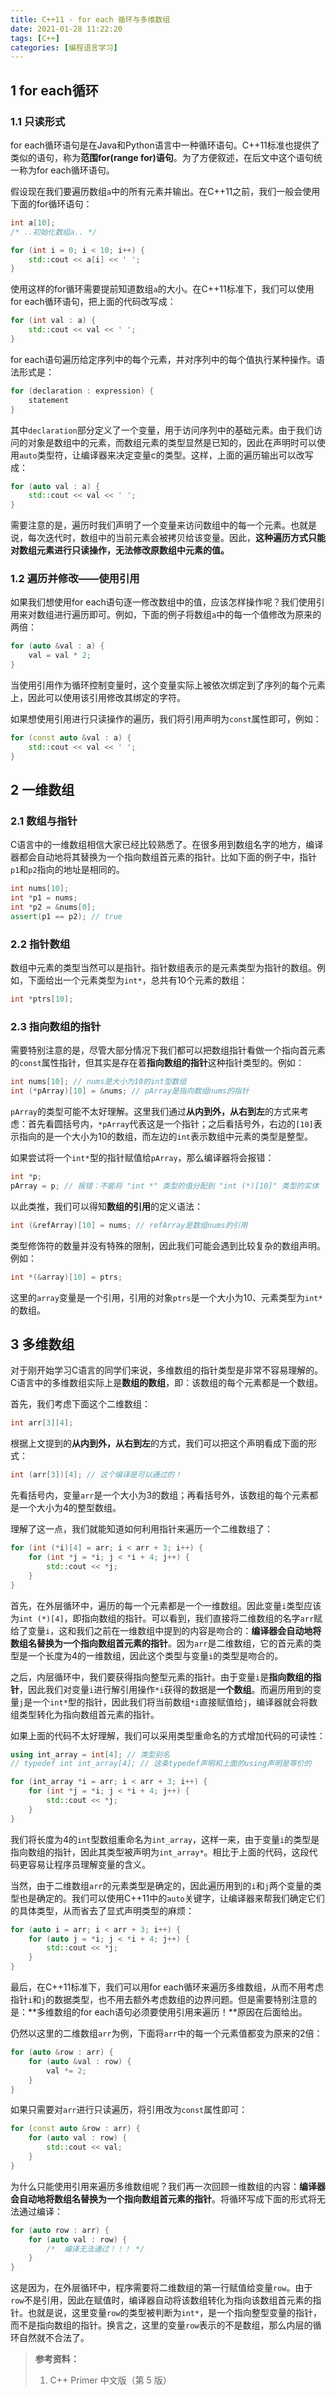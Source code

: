 ```yaml
---
title: C++11 - for each 循环与多维数组
date: 2021-01-28 11:22:20
tags: [C++]
categories: [编程语言学习]
---
```


## 1 for each循环

### 1.1 只读形式

for each循环语句是在Java和Python语言中一种循环语句。C++11标准也提供了类似的语句，称为**范围for(range for)语句**。为了方便叙述，在后文中这个语句统一称为for each循环语句。

假设现在我们要遍历数组`a`中的所有元素并输出。在C++11之前，我们一般会使用下面的for循环语句：

```cpp
int a[10];
/* ..初始化数组a.. */

for (int i = 0; i < 10; i++) {
    std::cout << a[i] << ' ';
}
```

使用这样的for循环需要提前知道数组`a`的大小。在C++11标准下，我们可以使用for each循环语句，把上面的代码改写成：

```cpp
for (int val : a) {
    std::cout << val << ' ';
}
```

for each语句遍历给定序列中的每个元素，并对序列中的每个值执行某种操作。语法形式是：

```cpp
for (declaration : expression) {
    statement
}
```

其中`declaration`部分定义了一个变量，用于访问序列中的基础元素。由于我们访问的对象是数组中的元素，而数组元素的类型显然是已知的，因此在声明时可以使用`auto`类型符，让编译器来决定变量c的类型。这样，上面的遍历输出可以改写成：

```cpp
for (auto val : a) {
    std::cout << val << ' ';
}
```

需要注意的是，遍历时我们声明了一个变量来访问数组中的每一个元素。也就是说，每次迭代时，数组中的当前元素会被拷贝给该变量。因此，**这种遍历方式只能对数组元素进行只读操作，无法修改原数组中元素的值。**

### 1.2 遍历并修改——使用引用

如果我们想使用for each语句逐一修改数组中的值，应该怎样操作呢？我们使用引用来对数组进行遍历即可。例如，下面的例子将数组`a`中的每一个值修改为原来的两倍：

```cpp
for (auto &val : a) {
    val = val * 2;
}
```

当使用引用作为循环控制变量时，这个变量实际上被依次绑定到了序列的每个元素上，因此可以使用该引用修改其绑定的字符。

如果想使用引用进行只读操作的遍历，我们将引用声明为`const`属性即可，例如：

<!--More-->

```cpp
for (const auto &val : a) {
    std::cout << val << ' ';
}
```

## 2 一维数组

### 2.1 数组与指针

C语言中的一维数组相信大家已经比较熟悉了。在很多用到数组名字的地方，编译器都会自动地将其替换为一个指向数组首元素的指针。比如下面的例子中，指针`p1`和`p2`指向的地址是相同的。

```cpp
int nums[10];
int *p1 = nums;
int *p2 = &nums[0];
assert(p1 == p2); // true
```

### 2.2 指针数组

数组中元素的类型当然可以是指针。指针数组表示的是元素类型为指针的数组。例如，下面给出一个元素类型为`int*`，总共有10个元素的数组：

```cpp
int *ptrs[10];
```

### 2.3 指向数组的指针

需要特别注意的是，尽管大部分情况下我们都可以把数组指针看做一个指向首元素的`const`属性指针，但其实是存在着**指向数组的指针**这种指针类型的。例如：

```cpp
int nums[10]; // nums是大小为10的int型数组
int (*pArray)[10] = &nums; // pArray是指向数组nums的指针
```

`pArray`的类型可能不太好理解。这里我们通过**从内到外，从右到左**的方式来考虑：首先看圆括号内，`*pArray`代表这是一个指针；之后看括号外，右边的`[10]`表示指向的是一个大小为10的数组，而左边的`int`表示数组中元素的类型是整型。

如果尝试将一个`int*`型的指针赋值给`pArray`，那么编译器将会报错：

```cpp
int *p;
pArray = p; // 报错：不能将 "int *" 类型的值分配到 "int (*)[10]" 类型的实体
```

以此类推，我们可以得知**数组的引用**的定义语法：

```cpp
int (&refArray)[10] = nums; // refArray是数组nums的引用
```

类型修饰符的数量并没有特殊的限制，因此我们可能会遇到比较复杂的数组声明。例如：

```cpp
int *(&array)[10] = ptrs;
```

这里的`array`变量是一个引用，引用的对象`ptrs`是一个大小为10、元素类型为`int*`的数组。

### 

## 3 多维数组

对于刚开始学习C语言的同学们来说，多维数组的指针类型是非常不容易理解的。C语言中的多维数组实际上是**数组的数组**，即：该数组的每个元素都是一个数组。

首先，我们考虑下面这个二维数组：

```cpp
int arr[3][4];
```

根据上文提到的**从内到外，从右到左**的方式，我们可以把这个声明看成下面的形式：

```cpp
int (arr[3])[4]; // 这个编译是可以通过的！
```

先看括号内，变量`arr`是一个大小为3的数组；再看括号外，该数组的每个元素都是一个大小为4的整型数组。

理解了这一点，我们就能知道如何利用指针来遍历一个二维数组了：

```cpp
for (int (*i)[4] = arr; i < arr + 3; i++) {
    for (int *j = *i; j < *i + 4; j++) {
        std::cout << *j;
    }
}
```

首先，在外层循环中，遍历的每一个元素都是一个一维数组。因此变量`i`类型应该为`int (*)[4]`，即指向数组的指针。可以看到，我们直接将二维数组的名字`arr`赋给了变量`i`，这和我们之前在一维数组中提到的内容是吻合的：**编译器会自动地将数组名替换为一个指向数组首元素的指针**。因为`arr`是二维数组，它的首元素的类型是一个长度为4的一维数组，因此这个类型与变量`i`的类型是吻合的。

之后，内层循环中，我们要获得指向整型元素的指针。由于变量`i`是**指向数组的指针**，因此我们对变量`i`进行解引用操作`*i`获得的数据是**一个数组**。而遍历用到的变量`j`是一个`int*`型的指针，因此我们将当前数组`*i`直接赋值给`j`，编译器就会将数组类型转化为指向数组首元素的指针。

如果上面的代码不太好理解，我们可以采用类型重命名的方式增加代码的可读性：

```cpp
using int_array = int[4]; // 类型别名
// typedef int int_array[4]; // 这条typedef声明和上面的using声明是等价的

for (int_array *i = arr; i < arr + 3; i++) {
    for (int *j = *i; j < *i + 4; j++) {
        std::cout << *j;
    }
}
```

我们将长度为4的`int`型数组重命名为`int_array`，这样一来，由于变量`i`的类型是指向数组的指针，因此其类型被声明为`int_array*`。相比于上面的代码，这段代码更容易让程序员理解变量的含义。

当然，由于二维数组`arr`的元素类型是确定的，因此遍历用到的`i`和`j`两个变量的类型也是确定的。我们可以使用C++11中的`auto`关键字，让编译器来帮我们确定它们的具体类型，从而省去了显式声明类型的麻烦：

```cpp
for (auto i = arr; i < arr + 3; i++) {
    for (auto j = *i; j < *i + 4; j++) {
        std::cout << *j;
    }
}
```

最后，在C++11标准下，我们可以用for each循环来遍历多维数组，从而不用考虑指针`i`和`j`的数据类型，也不用去额外考虑数组的边界问题。但是需要特别注意的是：**多维数组的for each语句必须要使用引用来遍历！**原因在后面给出。

仍然以这里的二维数组`arr`为例，下面将`arr`中的每一个元素值都变为原来的2倍：

```cpp
for (auto &row : arr) {
    for (auto &val : row) {
        val *= 2;
    }
}
```

如果只需要对`arr`进行只读遍历，将引用改为`const`属性即可：

```cpp
for (const auto &row : arr) {
    for (auto val : row) {
        std::cout << val;
    }
}
```

为什么只能使用引用来遍历多维数组呢？我们再一次回顾一维数组的内容：**编译器会自动地将数组名替换为一个指向数组首元素的指针**。将循环写成下面的形式将无法通过编译：

```cpp
for (auto row : arr) {
    for (auto val : row) { 
        /*  编译无法通过！！！ */
    }
}
```

这是因为，在外层循环中，程序需要将二维数组的第一行赋值给变量`row`。由于`row`不是引用，因此在赋值时，编译器自动将该数组转化为指向该数组首元素的指针。也就是说，这里变量`row`的类型被判断为`int*`，是一个指向整型变量的指针，而不是指向数组的指针。换言之，这里的变量`row`表示的不是数组，那么内层的循环自然就不合法了。



> **参考资料：**
>
> 1. C++ Primer 中文版（第 5 版）